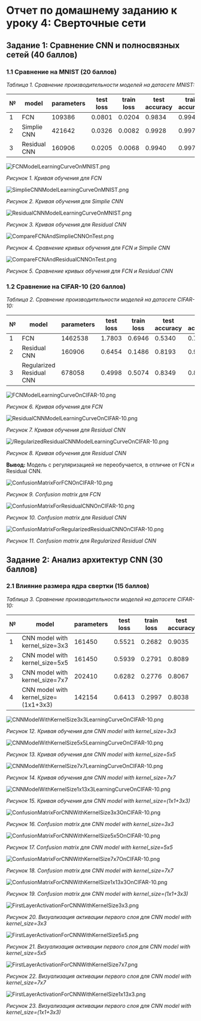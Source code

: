 # Отчет по домашнему заданию к уроку 4: Сверточные сети

## Задание 1: Сравнение CNN и полносвязных сетей (40 баллов)

### 1.1 Сравнение на MNIST (20 баллов)

*Таблица 1. Сравнение производительности моделей на датасете MNIST:*

| №  |     model     | parameters | test loss |  train loss | test accuracy | train accuracy |  time (c) |
|----|---------------|------------|-----------|-------------|---------------|----------------|-----------|
| 1  |      FCN      |   109386   |  0.0801   |    0.0204   |    0.9834     |    0.9944      |  237.937  |
| 2  |  Simplie СNN  |   421642   |  0.0326   |    0.0082   |    0.9928     |    0.9971      |  246.039  |     
| 3  | Residual CNN  |   160906   |  0.0205   |    0.0068   |    0.9940     |    0.9977      |  332.674  |                                  

![FCNModelLearningCurveOnMNIST.png](/lesson4-homework/plots/FCNModelLearningCurveOnMNIST.png)

*Рисунок 1. Кривая обучения для FCN*

![SimplieCNNModelLearningCurveOnMNIST.png](/lesson4-homework/plots/SimplieCNNModelLearningCurveOnMNIST.png)

*Рисунок 2. Кривая обучения для Simplie СNN*

![ResidualCNNModelLearningCurveOnMNIST.png](/lesson4-homework/plots/ResidualCNNModelLearningCurveOnMNIST.png)

*Рисунок 3. Кривая обучения для Residual CNN*

![CompareFCNAndSimplieCNNOnTest.png](/lesson4-homework/plots/CompareFCNAndSimplieCNNOnTest.png)

*Рисунок 4. Сравнение кривых обучения для FCN и Simplie CNN*

![CompareFCNAndResidualCNNOnTest.png](/lesson4-homework/plots/CompareFCNAndResidualCNNOnTest.png)

*Рисунок 5. Сравнение кривых обучения для FCN и Residual CNN*


### 1.2 Сравнение на CIFAR-10 (20 баллов)

*Таблица 2. Сравнение производительности моделей на датасете CIFAR-10:*

| №  |          model            | parameters | test loss |  train loss | test accuracy | train accuracy |  time (c) |
|----|---------------------------|------------|-----------|-------------|---------------|----------------|-----------|
| 1  |           FCN             |   1462538  |  1.7803   |    0.6946   |    0.5340     |    0.7507      |  247.484  |
| 2  |       Residual CNN        |   160906   |  0.6454   |    0.1486   |    0.8193     |    0.9483      |  363.748  |     
| 3  | Regularized Residual CNN  |   678058   |  0.4998   |    0.5074   |    0.8349     |    0.8224      |  407.651  | 

![FCNModelLearningCurveOnCIFAR-10.png](/lesson4-homework/plots/FCNModelLearningCurveOnCIFAR-10.png)

*Рисунок 6. Кривая обучения для FCN*

![ResidualCNNModelLearningCurveOnCIFAR-10.png](/lesson4-homework/plots/ResidualCNNModelLearningCurveOnCIFAR-10.png)

*Рисунок 7. Кривая обучения для Residual CNN*

![/RegularizedResidualCNNModelLearningCurveOnCIFAR-10.png](/lesson4-homework/plots/RegularizedResidualCNNModelLearningCurveOnCIFAR-10.png)

*Рисунок 8. Кривая обучения для Residual CNN*

**Вывод:** Модель с регуляризацией не переобучается, в отличие от FCN и Residual CNN.

![ConfusionMatrixForFCNOnCIFAR-10.png](/lesson4-homework/plots/ConfusionMatrixForFCNOnCIFAR-10.png)

*Рисунок 9. Confusion matrix для FCN*

![ConfusionMatrixForResidualCNNOnCIFAR-10.png](/lesson4-homework/plots/ConfusionMatrixForResidualCNNOnCIFAR-10.png)

*Рисунок 10. Confusion matrix для Residual CNN*

![ConfusionMatrixForRegularizedResidualCNNOnCIFAR-10.png](/lesson4-homework/plots/ConfusionMatrixForRegularizedResidualCNNOnCIFAR-10.png)

*Рисунок 11. Confusion matrix для Regularized Residual CNN*

## Задание 2: Анализ архитектур CNN (30 баллов)

### 2.1 Влияние размера ядра свертки (15 баллов)

*Таблица 3. Сравнение производительности моделей на датасете CIFAR-10:*

| №  |               model                   | parameters | test loss |  train loss | test accuracy | train accuracy |  time (c) |
|----|---------------------------------------|------------|-----------|-------------|---------------|----------------|-----------|
| 1  |    CNN model with kernel_size=3x3     |   161450   |  0.5521   |    0.2682   |    0.9035     |    0.9035      |  385.420  |
| 2  |    CNN model with kernel_size=5x5     |   161450   |  0.5939   |    0.2791   |    0.8089     |    0.9017      |  395.982  |     
| 3  |    CNN model with kernel_size=7x7     |   202410   |  0.6282   |    0.2776   |    0.8067     |    0.9016      |  436.560  |
| 4  | CNN model with kernel_size=(1x1+3x3)  |   142154   |  0.6413   |    0.2997   |    0.8038     |    0.8925      |  378.796  |

![CNNModelWithKernelSize3x3LearningCurveOnCIFAR-10.png](/lesson4-homework/plots/CNNModelWithKernelSize3x3LearningCurveOnCIFAR-10.png)

*Рисунок 12. Кривая обучения для CNN model with kernel_size=3x3*

![CNNModelWithKernelSize5x5LearningCurveOnCIFAR-10.png](/lesson4-homework/plots/CNNModelWithKernelSize5x5LearningCurveOnCIFAR-10.png)

*Рисунок 13. Кривая обучения для CNN model with kernel_size=5x5*

![CNNModelWithKernelSize7x7LearningCurveOnCIFAR-10.png](/lesson4-homework/plots/CNNModelWithKernelSize7x7LearningCurveOnCIFAR-10.png)

*Рисунок 14. Кривая обучения для CNN model with kernel_size=7x7*

![CNNModelWithKernelSize1x13x3LearningCurveOnCIFAR-10.png](/lesson4-homework/plots/CNNModelWithKernelSize1x13x3LearningCurveOnCIFAR-10.png)

*Рисунок 15. Кривая обучения для CNN model with kernel_size=(1x1+3x3)*

![ConfusionMatrixForCNNWithKernelSize3x3OnCIFAR-10.png](/lesson4-homework/plots/ConfusionMatrixForCNNWithKernelSize3x3OnCIFAR-10.png)

*Рисунок 16. Confusion matrix для CNN model with kernel_size=3x3*

![ConfusionMatrixForCNNWithKernelSize5x5OnCIFAR-10.png](/lesson4-homework/plots/ConfusionMatrixForCNNWithKernelSize5x5OnCIFAR-10.png)

*Рисунок 17. Confusion matrix для CNN model with kernel_size=5x5*

![ConfusionMatrixForCNNWithKernelSize7x7OnCIFAR-10.png](/lesson4-homework/plots/ConfusionMatrixForCNNWithKernelSize7x7OnCIFAR-10.png)

*Рисунок 18. Confusion matrix для CNN model with kernel_size=7x7*

![ConfusionMatrixForCNNWithKernelSize1x13x3OnCIFAR-10.png](/lesson4-homework/plots/ConfusionMatrixForCNNWithKernelSize1x13x3OnCIFAR-10.png)

*Рисунок 19. Confusion matrix для CNN model with kernel_size=(1x1+3x3)*

![FirstLayerActivationForCNNWithKernelSize3x3.png](/lesson4-homework/plots/FirstLayerActivationForCNNWithKernelSize3x3.png)

*Рисунок 20. Визуализация активации первого слоя для CNN model with kernel_size=3x3*

![FirstLayerActivationForCNNWithKernelSize5x5.png](/lesson4-homework/plots/FirstLayerActivationForCNNWithKernelSize5x5.png)

*Рисунок 21. Визуализация активации первого слоя для CNN model with kernel_size=5x5*

![FirstLayerActivationForCNNWithKernelSize7x7.png](/lesson4-homework/plots/FirstLayerActivationForCNNWithKernelSize7x7.png)

*Рисунок 22. Визуализация активации первого слоя для CNN model with kernel_size=7x7*

![FirstLayerActivationForCNNWithKernelSize1x13x3.png](/lesson4-homework/plots/FirstLayerActivationForCNNWithKernelSize1x13x3.png)

*Рисунок 23. Визуализация активации первого слоя для CNN model with kernel_size=(1x1+3x3)*
